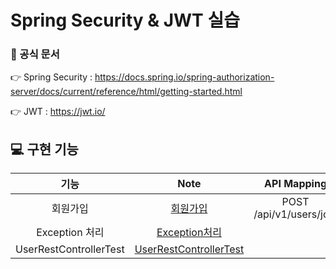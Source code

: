 # Spring Security & JWT 실습

### 📌 공식 문서

👉 Spring Security : https://docs.spring.io/spring-authorization-server/docs/current/reference/html/getting-started.html

👉 JWT : https://jwt.io/



## 💻 구현 기능

|          기능          |                            Note                            |       API Mapping       |  ex  |
| :--------------------: | :--------------------------------------------------------: | :---------------------: | :--: |
|        회원가입        |               [회원가입](./note/회원가입.md)               | POST /api/v1/users/join |      |
|     Exception 처리     |          [Exception처리](./note/Exception처리.md)          |                         |      |
| UserRestControllerTest | [UserRestControllerTest](./note/UserRestControllerTest.md) |                         |      |

